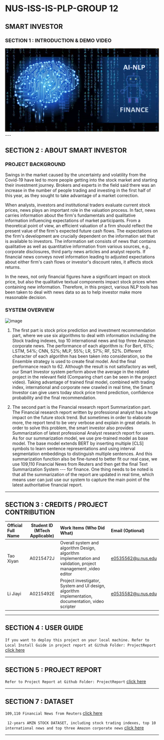 # NUS-ISS-IS-PLP-GROUP 12
## SMART INVESTOR
### SECTION 1 : INTRODUCTION & DEMO VIDEO
<div align="center">
  <a href="https://www.youtube.com/watch?v=Ds099gUzfhg">
    <img src="https://github.com/NUS-ISS-IS-PLP-G12/Smart_Investor/blob/main/assets/images/NLP.png?raw=true" alt="Project Introduction Video">
  </a>
</div>
---

## SECTION 2 : ABOUT SMART INVESTOR
### PROJECT BACKGROUND

Swings in the market caused by the uncertainty and volatility from the Covid-19 have led to more people getting into the stock market and starting their investment journey. Brokers and experts in the field said there was an increase in the number of people trading and investing in the first half of this year, as they sought to take advantage of a market correction.

When analysts, investors and institutional traders evaluate current stock prices, news plays an important role in the valuation process. In fact, news carries information about the firm's fundamentals and qualitative information influencing expectations of market participants. From a theoretical point of view, an efficient valuation of a firm should reflect the present value of the firm's expected future cash flows. The expectations on the firm's development are crucially dependent on the information set that is available to investors. The information set consists of news that contains qualitative as well as quantitative information from various sources, e.g., corporate disclosures, third party news articles and analyst reports. If financial news conveys novel information leading to adjusted expectations about either firm's cash flows or investor's discount rates, it affects stock returns. 

In the news, not only financial figures have a significant impact on stock price, but also the qualitative textual components impact stock prices when containing new information. Therefore, in this project, various NLP tools has been taken to deal with news data so as to help investor make more reasonable decision. 

### SYSTEM OVERVIEW

![image](https://user-images.githubusercontent.com/52357373/113260970-76a97700-9301-11eb-8291-86b81deb3608.png)

1. The first part is stock price prediction and investment recommendation part, where we use six algorithms to deal with information including the Stock trading indexes, top 10 international news and top three Amazon corporate news. The performance of each algorithm is: 
      For Bert, 61%; LSTM, 54%; CNN, 52%; MLP, 55%; LR, 57%; RF, 52%. 
Different character of each algorithm has been taken into consideration, so the Ensemble strategy is used to create final model. And the final performance reach to 62. Although the result is not satisfactory as well, our Smart Investor system perform above the average in the related project in the relevant field (Comparing chart can be seen in the project video). 
Taking advantage of trained final model, combined with trading index, international and corporate new crawled in real time, the Smart Investor can give users today stock price trend prediction, confidence probability and the final recommendation. 

2. The second part is the Financial research report Summarization part. 
The Financial research report written by professional analyst has a huge impact on the future stock trend. But sometimes in order to elaborate more, the report tend to be very verbose and explain in great details. In order to solve this problem, the smart investor also provides Summarization of latest professional Analyst research report for users. As for our summarization model, we use pre-trained model as base model. The base model extends BERT by inserting multiple [CLS] symbols to learn sentence representations and using interval segmentation embeddings to distinguish multiple sentences. And this summarization function also be fine-tuned to better fit our real case, we use 109,110 Financial News from Reuters and then get the final Text Summarization System --- for finance. One thing needs to be noted is that all the summarization of the report are updated in real time, which means user can just use our system to capture the main point of the latest authoritative financial report. 

---

## SECTION 3 : CREDITS / PROJECT CONTRIBUTION

| Official Full Name  | Student ID (MTech Applicable)  | Work Items (Who Did What) | Email (Optional) |
| :------------ |:---------------:| :-----| :-----|
| Tao Xiyan | A0215472J |Overall system and algorithm Design, algorithm implementation and validation, project management ,video editor | e0535562@u.nus.edu |
| Li Jiayi  | A0215492E |Project investigator, System and UI design, algorithm implementation, documentation, video scripter | e0535582@u.nus.edu |

---

## SECTION 4 : USER GUIDE


`If you want to deploy this project on your local machine. Refer to Local Install Guide in project report at Github Folder: ProjectReport` <a href="https://github.com/2020-IRS-G12/GameRecommender/blob/master/ProjectReport/LocalInstallationGuide.pdf">click here</a>

---

## SECTION 5 : PROJECT REPORT

`Refer to Project Report at Github Folder: ProjectReport` <a href="https://github.com/NUS-ISS-IS-PLP-G12/Smart_Investor/blob/main/Report/Install%20guide.pdf">click here</a>

---

## SECTION 7 : DATASET

`109,110 Financial News from Reuters` <a href="https://github.com/duynht/financial-news-dataset">click here</a>

` 12-years AMZN STOCK DATASET, including stock trading indexes, top 10 international news and top three Amazon corporate news` <a href="https://github.com/NUS-ISS-IS-PLP-G12/Smart_Investor/blob/main/data/dataset.zip">click here</a>

---


